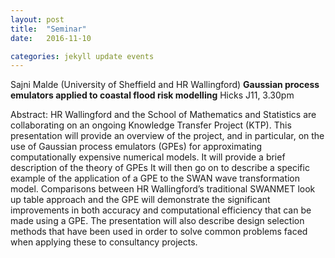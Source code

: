 ```yaml
---
layout: post
title:  "Seminar"
date:   2016-11-10

categories: jekyll update events
---
```


Sajni Malde (University of Sheffield and HR Wallingford)
**Gaussian process emulators applied to coastal flood risk modelling**
Hicks J11, 3.30pm

Abstract:
HR Wallingford and the School of Mathematics and Statistics are collaborating on an ongoing Knowledge Transfer Project (KTP). This presentation will provide an overview of the project, and in particular, on the use of Gaussian process emulators (GPEs) for approximating computationally expensive numerical models. It will provide a brief description of the theory of GPEs It will then go on to describe a specific example of the application of a GPE to the SWAN wave transformation model. Comparisons between HR Wallingford’s traditional SWANMET look up table approach and the GPE will demonstrate the significant improvements in both accuracy and computational efficiency that can be made using a GPE. The presentation will also describe design selection methods that have been used in order to solve common problems faced when applying these to consultancy projects.